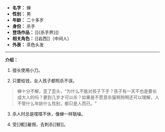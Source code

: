
- **名字：** 蝉
- **性别：** 男
- **年龄：** 二十多岁
- **身份：** 杀手
- **登场作品：** [[《杀手界》]]
- **相关角色：** [[岩西]]（中间人）
- **外表：** 茶色头发

---

**介绍：** 

1. 擅长使用小刀。

2. 只要给钱，女人孩子都照杀不误。

> 蝉十分不解，歪了歪头，​“为什么不能对孩子下手？孩子有一天不也是要长成大人的吗？要到几岁才可以杀？如果是不愿意杀猫啊狗啊还可以理解，人不管什么年龄什么性别，都只是人而已。​”

3. 杀人时总是喋喋不休，像蝉一样聒噪。

4. 受[[梶]]雇佣，去刺杀[[鲸]]。
